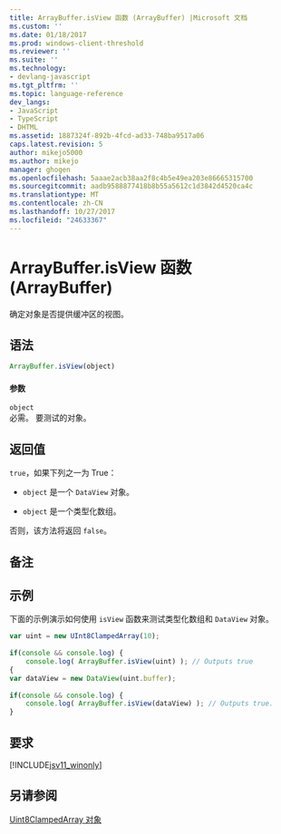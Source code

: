 ```yaml
---
title: ArrayBuffer.isView 函数 (ArrayBuffer) |Microsoft 文档
ms.custom: ''
ms.date: 01/18/2017
ms.prod: windows-client-threshold
ms.reviewer: ''
ms.suite: ''
ms.technology:
- devlang-javascript
ms.tgt_pltfrm: ''
ms.topic: language-reference
dev_langs:
- JavaScript
- TypeScript
- DHTML
ms.assetid: 1887324f-892b-4fcd-ad33-748ba9517a06
caps.latest.revision: 5
author: mikejo5000
ms.author: mikejo
manager: ghogen
ms.openlocfilehash: 5aaae2acb38aa2f8c4b5e49ea203e86665315700
ms.sourcegitcommit: aadb9588877418b8b55a5612c1d3842d4520ca4c
ms.translationtype: MT
ms.contentlocale: zh-CN
ms.lasthandoff: 10/27/2017
ms.locfileid: "24633367"
---
```

# <a name="arraybufferisview-function-arraybuffer"></a>ArrayBuffer.isView 函数 (ArrayBuffer)
确定对象是否提供缓冲区的视图。  
  
## <a name="syntax"></a>语法  
  
```JavaScript  
ArrayBuffer.isView(object)  
```  
  
#### <a name="parameters"></a>参数  
 `object`  
 必需。 要测试的对象。  
  
## <a name="return-value"></a>返回值  
 `true`，如果下列之一为 True：  
  
-   `object` 是一个 `DataView` 对象。  
  
-   `object` 是一个类型化数组。  
  
 否则，该方法将返回 `false`。  
  
## <a name="remarks"></a>备注  
  
## <a name="example"></a>示例  
 下面的示例演示如何使用 `isView` 函数来测试类型化数组和 `DataView` 对象。  
  
```JavaScript  
var uint = new UInt8ClampedArray(10);  
  
if(console && console.log) {  
    console.log( ArrayBuffer.isView(uint) ); // Outputs true  
{  
var dataView = new DataView(uint.buffer);  
  
if(console && console.log) {  
    console.log( ArrayBuffer.isView(dataView) ); // Outputs true.  
}  
```  
  
## <a name="requirements"></a>要求  
 [!INCLUDE[jsv11_winonly](../../javascript/reference/includes/jsv11-winonly-md.md)]  
  
## <a name="see-also"></a>另请参阅  
 [Uint8ClampedArray 对象](../../javascript/reference/uint8clampedarray-object-javascript.md)